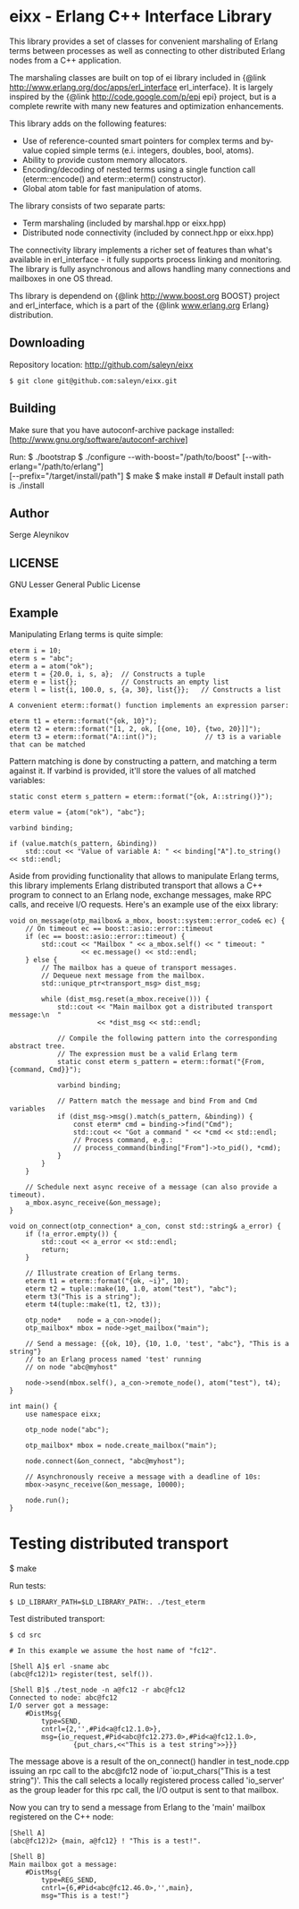 # eixx - Erlang C++ Interface Library #

This library provides a set of classes for convenient marshaling
of Erlang terms between processes as well as connecting to other
distributed Erlang nodes from a C++ application.

The marshaling classes are built on top of ei library included in
{@link http://www.erlang.org/doc/apps/erl_interface erl_interface}.
It is largely inspired by the {@link http://code.google.com/p/epi epi}
project, but is a complete rewrite with many new features and 
optimization enhancements.

This library adds on the following features:
  - Use of reference-counted smart pointers for complex terms and
    by-value copied simple terms (e.i. integers, doubles, bool, atoms).
  - Ability to provide custom memory allocators.
  - Encoding/decoding of nested terms using a single function call
    (eterm::encode() and eterm::eterm() constructor).
  - Global atom table for fast manipulation of atoms.

The library consists of two separate parts:
  - Term marshaling (included by marshal.hpp or eixx.hpp)
  - Distributed node connectivity (included by connect.hpp or eixx.hpp)

The connectivity library implements a richer set of features than
what's available in erl_interface - it fully supports process
linking and monitoring.  The library is fully asynchronous and allows
handling many connections and mailboxes in one OS thread.

Ths library is dependend on {@link http://www.boost.org BOOST}
project and erl_interface, which is a part of the 
{@link www.erlang.org Erlang} distribution.

## Downloading ##

Repository location: http://github.com/saleyn/eixx

    $ git clone git@github.com:saleyn/eixx.git

## Building ##

Make sure that you have autoconf-archive package installed:
[http://www.gnu.org/software/autoconf-archive]

Run:
    $ ./bootstrap
    $ ./configure --with-boost="/path/to/boost" [--with-erlang="/path/to/erlang"] \
        [--prefix="/target/install/path"]
    $ make
    $ make install      # Default install path is ./install

## Author ##

Serge Aleynikov <saleyn at gmail dot com>

## LICENSE ##

GNU Lesser General Public License

## Example ##

Manipulating Erlang terms is quite simple:

    eterm i = 10;
    eterm s = "abc";
    eterm a = atom("ok");
    eterm t = {20.0, i, s, a};  // Constructs a tuple
    eterm e = list{};           // Constructs an empty list
    eterm l = list{i, 100.0, s, {a, 30}, list{}};   // Constructs a list

    A convenient eterm::format() function implements an expression parser:

    eterm t1 = eterm::format("{ok, 10}");
    eterm t2 = eterm::format("[1, 2, ok, [{one, 10}, {two, 20}]]");
    eterm t3 = eterm::format("A::int()");            // t3 is a variable that can be matched

Pattern matching is done by constructing a pattern, and matching a term
against it. If varbind is provided, it'll store the values of all matched variables:

    static const eterm s_pattern = eterm::format("{ok, A::string()}");

    eterm value = {atom("ok"), "abc"};

    varbind binding;

    if (value.match(s_pattern, &binding))
        std::cout << "Value of variable A: " << binding["A"].to_string() << std::endl;

Aside from providing functionality that allows to manipulate Erlang terms, this
library implements Erlang distributed transport that allows a C++ program to connect
to an Erlang node, exchange messages, make RPC calls, and receive I/O requests.
Here's an example use of the eixx library:

    void on_message(otp_mailbox& a_mbox, boost::system::error_code& ec) {
        // On timeout ec == boost::asio::error::timeout
        if (ec == boost::asio::error::timeout) {
            std::cout << "Mailbox " << a_mbox.self() << " timeout: "
                      << ec.message() << std::endl;
        } else {
            // The mailbox has a queue of transport messages.
            // Dequeue next message from the mailbox.
            std::unique_ptr<transport_msg> dist_msg;

            while (dist_msg.reset(a_mbox.receive())) {
                std::cout << "Main mailbox got a distributed transport message:\n  "
                          << *dist_msg << std::endl;

                // Compile the following pattern into the corresponding abstract tree.
                // The expression must be a valid Erlang term
                static const eterm s_pattern = eterm::format("{From, {command, Cmd}}");

                varbind binding;

                // Pattern match the message and bind From and Cmd variables
                if (dist_msg->msg().match(s_pattern, &binding)) {
                    const eterm* cmd = binding->find("Cmd");
                    std::cout << "Got a command " << *cmd << std::endl;
                    // Process command, e.g.:
                    // process_command(binding["From"]->to_pid(), *cmd);
                }
            }
        }
        
        // Schedule next async receive of a message (can also provide a timeout).
        a_mbox.async_receive(&on_message);
    }

    void on_connect(otp_connection* a_con, const std::string& a_error) {
        if (!a_error.empty()) {
            std::cout << a_error << std::endl;
            return;
        }

        // Illustrate creation of Erlang terms.
        eterm t1 = eterm::format("{ok, ~i}", 10);
        eterm t2 = tuple::make(10, 1.0, atom("test"), "abc");
        eterm t3("This is a string");
        eterm t4(tuple::make(t1, t2, t3));

        otp_node*    node = a_con->node();
        otp_mailbox* mbox = node->get_mailbox("main");

        // Send a message: {{ok, 10}, {10, 1.0, 'test', "abc"}, "This is a string"}
        // to an Erlang process named 'test' running
        // on node "abc@myhost"

        node->send(mbox.self(), a_con->remote_node(), atom("test"), t4);
    }

    int main() {
        use namespace eixx;

        otp_node node("abc");

        otp_mailbox* mbox = node.create_mailbox("main");

        node.connect(&on_connect, "abc@myhost");

        // Asynchronously receive a message with a deadline of 10s:
        mbox->async_receive(&on_message, 10000);

        node.run();
    }



Testing distributed transport
=============================

$ make

Run tests:

    $ LD_LIBRARY_PATH=$LD_LIBRARY_PATH:. ./test_eterm

Test distributed transport:

    $ cd src

    # In this example we assume the host name of "fc12".

    [Shell A]$ erl -sname abc
    (abc@fc12)1> register(test, self()).

    [Shell B]$ ./test_node -n a@fc12 -r abc@fc12
    Connected to node: abc@fc12
    I/O server got a message:
        #DistMsg{
            type=SEND,
            cntrl={2,'',#Pid<a@fc12.1.0>},
            msg={io_request,#Pid<abc@fc12.273.0>,#Pid<a@fc12.1.0>,
                    {put_chars,<<"This is a test string">>}}}

The message above is a result of the on_connect() handler in test_node.cpp
issuing an rpc call to the abc@fc12 node of `io:put_chars("This is a test 
string")'. This the call selects a locally registered process called 
'io_server' as the group leader for this rpc call, the I/O output is sent 
to that mailbox.

Now you can try to send a message from Erlang to the 'main' mailbox
registered on the C++ node:

    [Shell A]
    (abc@fc12)2> {main, a@fc12} ! "This is a test!".

    [Shell B]
    Main mailbox got a message:
        #DistMsg{
            type=REG_SEND,
            cntrl={6,#Pid<abc@fc12.46.0>,'',main},
            msg="This is a test!"}


